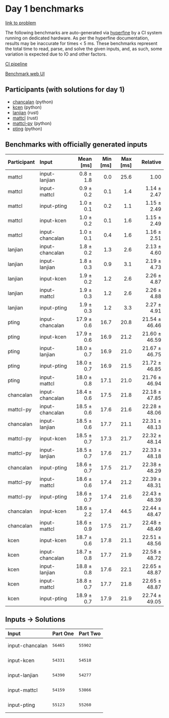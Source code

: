 # Day 1 benchmarks

[link to problem](https://adventofcode.com/2023/day/1)

The following benchmarks are auto-generated via
[hyperfine](https://github.com/sharkdp/hyperfine) by a CI system running on
dedicated hardware. As per the hyperfine documentation, results may be
inaccurate for times < 5 ms. These benchmarks represent the total time to read,
parse, and solve the given inputs, and, as such, some variation is expected due
to IO and other factors.

[CI pipeline](http://ci.papercode.net:8080/teams/main/pipelines/aoc2023)

[Benchmark web UI](https://aoc.ancalagon.black)


## Participants (with solutions for day 1)

- [chancalan](https://github.com/chancalan/aoc2023) (python)
- [kcen](https://github.com/kcen/aoc2023) (python)
- [lanjian](https://github.com/lanjian/aoc-2023) (rust)
- [mattcl](https://github.com/mattcl/aoc2023) (rust)
- [mattcl-py](https://github.com/mattcl/aoc2023-py) (python)
- [pting](https://github.com/pting/aoc2023) (python)


## Benchmarks with officially generated inputs

| Participant | Input | Mean [ms] | Min [ms] | Max [ms] | Relative |
|:---|:---|---:|---:|---:|---:|
| mattcl | input-lanjian | 0.8 ± 1.8 | 0.0 | 25.6 | 1.00 |
| mattcl | input-mattcl | 0.9 ± 0.2 | 0.1 | 1.4 | 1.14 ± 2.47 |
| mattcl | input-pting | 1.0 ± 0.1 | 0.2 | 1.1 | 1.15 ± 2.49 |
| mattcl | input-kcen | 1.0 ± 0.2 | 0.1 | 1.6 | 1.15 ± 2.49 |
| mattcl | input-chancalan | 1.0 ± 0.1 | 0.4 | 1.6 | 1.16 ± 2.51 |
| lanjian | input-chancalan | 1.8 ± 0.2 | 1.3 | 2.6 | 2.13 ± 4.60 |
| lanjian | input-lanjian | 1.8 ± 0.3 | 0.9 | 3.1 | 2.19 ± 4.73 |
| lanjian | input-kcen | 1.9 ± 0.2 | 1.2 | 2.6 | 2.26 ± 4.87 |
| lanjian | input-mattcl | 1.9 ± 0.3 | 1.2 | 2.6 | 2.26 ± 4.88 |
| lanjian | input-pting | 1.9 ± 0.3 | 1.2 | 3.3 | 2.27 ± 4.91 |
| pting | input-chancalan | 17.9 ± 0.6 | 16.7 | 20.8 | 21.54 ± 46.46 |
| pting | input-kcen | 17.9 ± 0.6 | 16.9 | 21.2 | 21.60 ± 46.59 |
| pting | input-lanjian | 18.0 ± 0.7 | 16.9 | 21.0 | 21.67 ± 46.75 |
| pting | input-pting | 18.0 ± 0.7 | 16.9 | 21.5 | 21.72 ± 46.85 |
| pting | input-mattcl | 18.0 ± 0.8 | 17.1 | 21.0 | 21.76 ± 46.94 |
| chancalan | input-chancalan | 18.4 ± 0.6 | 17.5 | 21.8 | 22.18 ± 47.85 |
| mattcl-py | input-chancalan | 18.5 ± 0.6 | 17.6 | 21.6 | 22.28 ± 48.06 |
| chancalan | input-lanjian | 18.5 ± 0.6 | 17.7 | 21.1 | 22.31 ± 48.13 |
| mattcl-py | input-kcen | 18.5 ± 0.7 | 17.3 | 21.7 | 22.32 ± 48.14 |
| mattcl-py | input-lanjian | 18.5 ± 0.7 | 17.6 | 21.7 | 22.33 ± 48.18 |
| chancalan | input-pting | 18.6 ± 0.7 | 17.5 | 21.7 | 22.38 ± 48.29 |
| mattcl-py | input-mattcl | 18.6 ± 0.6 | 17.4 | 21.2 | 22.39 ± 48.31 |
| mattcl-py | input-pting | 18.6 ± 0.7 | 17.4 | 21.6 | 22.43 ± 48.39 |
| chancalan | input-kcen | 18.6 ± 2.2 | 17.4 | 44.5 | 22.44 ± 48.47 |
| chancalan | input-mattcl | 18.6 ± 0.9 | 17.5 | 21.7 | 22.48 ± 48.49 |
| kcen | input-kcen | 18.7 ± 0.6 | 17.8 | 21.1 | 22.51 ± 48.56 |
| kcen | input-chancalan | 18.7 ± 0.8 | 17.7 | 21.9 | 22.58 ± 48.72 |
| kcen | input-lanjian | 18.8 ± 0.8 | 17.6 | 22.1 | 22.65 ± 48.87 |
| kcen | input-mattcl | 18.8 ± 0.7 | 17.7 | 21.8 | 22.65 ± 48.87 |
| kcen | input-pting | 18.9 ± 0.7 | 17.9 | 21.9 | 22.74 ± 49.05 |


## Inputs -> Solutions

| Input | Part One | Part Two |
|:---|:---|:---|
|input-chancalan|<pre>56465</pre>|<pre>55902</pre>|
|input-kcen|<pre>54331</pre>|<pre>54518</pre>|
|input-lanjian|<pre>54390</pre>|<pre>54277</pre>|
|input-mattcl|<pre>54159</pre>|<pre>53866</pre>|
|input-pting|<pre>55123</pre>|<pre>55260</pre>|